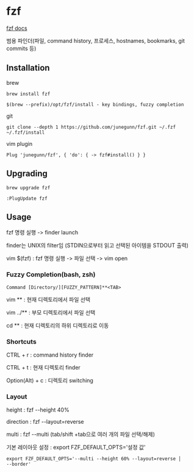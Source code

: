 # fzf

[fzf docs](https://github.com/junegunn/fzf)

범용 파인더(파일, command history, 프로세스, hostnames, bookmarks, git commits 등)

## Installation

brew

```
brew install fzf

$(brew --prefix)/opt/fzf/install - key bindings, fuzzy completion
```

git 

```
git clone --depth 1 https://github.com/junegunn/fzf.git ~/.fzf
~/.fzf/install
```

vim plugin

```
Plug 'junegunn/fzf', { 'do': { -> fzf#install() } }
```

## Upgrading

`brew upgrade fzf`

`:PlugUpdate fzf`

## Usage

fzf 명령 실행 -> finder launch

finder는 UNIX의 filter임 (STDIN으로부터 읽고 선택된 아이템을 STDOUT 출력)

vim $(fzf) : fzf 명령 실행 -> 파일 선택 -> vim open

### Fuzzy Completion(bash, zsh)

`Command [Directory/][FUZZY_PATTERN]**<TAB>` 

vim **<TAB> : 현재 디렉토리에서 파일 선택

vim ../**<TAB> : 부모 디렉토리에서 파일 선택

cd **<TAB> : 현재 디렉토리의 하위 디렉토리로 이동

### Shortcuts

CTRL + r : command history finder

CTRL + t : 현재 디렉토리 finder

Option(Alt) + c : 디렉토리 switching

### Layout

height : fzf --height 40%

direction : fzf --layout=reverse

multi : fzf --multi (tab/shift +tab으로 여러 개의 파일 선택/해제)


기본 레이아웃 설정 : export FZF_DEFAULT_OPTS='설정 값'

```
export FZF_DEFAULT_OPTS='--multi --height 60% --layout=reverse │
--border'
```



